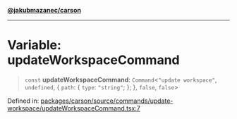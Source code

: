 [**@jakubmazanec/carson**](../README.md)

---

# Variable: updateWorkspaceCommand

> `const` **updateWorkspaceCommand**: `Command`\<`"update workspace"`, `undefined`, \{ `path`: \{
> `type`: `"string"`; \}; \}, `false`, `false`\>

Defined in:
[packages/carson/source/commands/update-workspace/updateWorkspaceCommand.tsx:7](https://github.com/jakubmazanec/tools/blob/a1a5edf56256b0aa4e209cc73bc7a07f5d7fc236/packages/carson/source/commands/update-workspace/updateWorkspaceCommand.tsx#L7)
